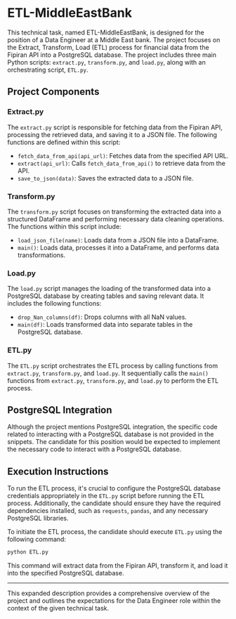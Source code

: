 
# ETL-MiddleEastBank

This technical task, named ETL-MiddleEastBank, is designed for the position of a Data Engineer at a Middle East bank. The project focuses on the Extract, Transform, Load (ETL) process for financial data from the Fipiran API into a PostgreSQL database. The project includes three main Python scripts: `extract.py`, `transform.py`, and `load.py`, along with an orchestrating script, `ETL.py`.

## Project Components

### Extract.py
The `extract.py` script is responsible for fetching data from the Fipiran API, processing the retrieved data, and saving it to a JSON file. The following functions are defined within this script:

- `fetch_data_from_api(api_url)`: Fetches data from the specified API URL.
- `extract(api_url)`: Calls `fetch_data_from_api()` to retrieve data from the API.
- `save_to_json(data)`: Saves the extracted data to a JSON file.

### Transform.py
The `transform.py` script focuses on transforming the extracted data into a structured DataFrame and performing necessary data cleaning operations. The functions within this script include:

- `load_json_file(name)`: Loads data from a JSON file into a DataFrame.
- `main()`: Loads data, processes it into a DataFrame, and performs data transformations.

### Load.py
The `load.py` script manages the loading of the transformed data into a PostgreSQL database by creating tables and saving relevant data. It includes the following functions:

- `drop_Nan_columns(df)`: Drops columns with all NaN values.
- `main(df)`: Loads transformed data into separate tables in the PostgreSQL database.

### ETL.py
The `ETL.py` script orchestrates the ETL process by calling functions from `extract.py`, `transform.py`, and `load.py`. It sequentially calls the `main()` functions from `extract.py`, `transform.py`, and `load.py` to perform the ETL process.

## PostgreSQL Integration
Although the project mentions PostgreSQL integration, the specific code related to interacting with a PostgreSQL database is not provided in the snippets. The candidate for this position would be expected to implement the necessary code to interact with a PostgreSQL database.

## Execution Instructions
To run the ETL process, it's crucial to configure the PostgreSQL database credentials appropriately in the `ETL.py` script before running the ETL process. Additionally, the candidate should ensure they have the required dependencies installed, such as `requests`, `pandas`, and any necessary PostgreSQL libraries.

To initiate the ETL process, the candidate should execute `ETL.py` using the following command:

```bash
python ETL.py
```

This command will extract data from the Fipiran API, transform it, and load it into the specified PostgreSQL database.

--- 

This expanded description provides a comprehensive overview of the project and outlines the expectations for the Data Engineer role within the context of the given technical task.
